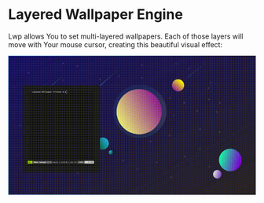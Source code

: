 # Layered Wallpaper Engine
Lwp allows You to set multi-layered wallpapers. Each of those layers will move with Your mouse cursor, creating this beautiful visual effect:

![](preview.gif)
